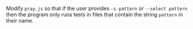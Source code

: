 Modify `pray.js` so that if the user provides `-s pattern` or `--select pattern`
then the program only runs tests in files that contain the string `pattern` in their name.
